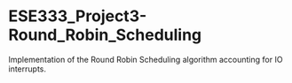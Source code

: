 # ESE333_Project3-Round_Robin_Scheduling
Implementation of the Round Robin Scheduling algorithm accounting for IO interrupts.
